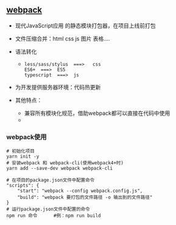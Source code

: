 ## [webpack](https://www.webpackjs.com/)

- 现代JavaScript应用 的静态模块打包器，在项目上线前打包

- 文件压缩合并：html css js 图片 表格....

- 语法转化

  - ```shell
    less/sass/stylus  ===>   css
    ES6+  ===>  ES5
    typescript  ===>  js
    ```

- 为开发提供服务器环境：代码热更新

- 其他特点：

  - 兼容所有模块化规范，借助webpack都可以直接在代码中使用
  - 



### webpack使用

```shell
# 初始化项目
yarn init -y
# 安装webpack 和 webpack-cli(使用webpack4+时)
yarn add --save-dev webpack webpack-cli

# 在项目的package.json文件中配置命令
"scripts": {
    "start": "webpack --config webpack.config.js",
    "build": "webpack 要打包的文件路径 -o 输出到的文件路径"
}
# 运行package.json文件中配置的命令
npm run 命令      #例：npm run build
```




